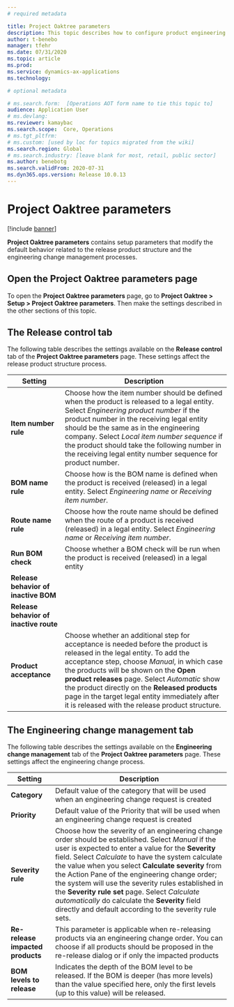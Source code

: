 ```yaml
---
# required metadata

title: Project Oaktree parameters
description: This topic describes how to configure product engineering features for Supply Chain Management.
author: t-benebo
manager: tfehr
ms.date: 07/31/2020
ms.topic: article
ms.prod: 
ms.service: dynamics-ax-applications
ms.technology: 

# optional metadata

# ms.search.form:  [Operations AOT form name to tie this topic to]
audience: Application User
# ms.devlang: 
ms.reviewer: kamaybac
ms.search.scope:  Core, Operations
# ms.tgt_pltfrm: 
# ms.custom: [used by loc for topics migrated from the wiki]
ms.search.region: Global
# ms.search.industry: [leave blank for most, retail, public sector]
ms.author: benebotg
ms.search.validFrom: 2020-07-31
ms.dyn365.ops.version: Release 10.0.13
---
```


# Project Oaktree parameters

[!include [banner](../includes/banner.md)]

**Project Oaktree parameters** contains setup parameters that modify the default behavior related to the release product structure and the engineering change management processes.

## Open the Project Oaktree parameters page

To open the **Project Oaktree parameters** page, go to **Project Oaktree \> Setup \> Project Oaktree parameters**. Then make the settings described in the other sections of this topic.

## The Release control tab

The following table describes the settings available on the **Release control** tab of the **Project Oaktree parameters** page. These settings affect the release product structure process.

| Setting | Description |
| --- | --- |
| **Item number rule** | Choose how the item number should be defined when the product is released to a legal entity. Select *Engineering product number* if the product number in the receiving legal entity should be the same as in the engineering company. Select *Local item number sequence* if the product should take the following number in the receiving legal entity number sequence for product number.  |
| **BOM name rule** | Choose how is the BOM name is defined when the product is received (released) in a legal entity. Select *Engineering name* or *Receiving item number*. |
| **Route name rule** | Choose how the route name should be defined when the route of a product is received (released) in a legal entity. Select *Engineering name* or *Receiving item number*.  |
| **Run BOM check** | Choose whether a BOM check will be run when the product is received (released) in a legal entity |
| **Release behavior of inactive BOM** | <!-- KFM: Describe how to use this setting. --> |
| **Release behavior of inactive route** | <!-- KFM: Describe how to use this setting. --> |
| **Product acceptance** | Choose whether an additional step for acceptance is needed before the product is released in the legal entity. To add the acceptance step, choose *Manual*, in which case the products will be shown on the **Open product releases** page. Select *Automatic* show the product directly on the **Released products** page in the target legal entity immediately after it is released with the release product structure. |

## The Engineering change management tab

The following table describes the settings available on the **Engineering change management** tab of the **Project Oaktree parameters** page. These settings affect the engineering change process.

| Setting | Description |
| --- | --- |
| **Category** | Default value of the category that will be used when an engineering change request is created |
| **Priority** | Default value of the Priority that will be used when an engineering change request is created |
| **Severity rule** | Choose how the severity of an engineering change order should be established. Select *Manual* if the user is expected to enter a value for the **Severity** field. Select *Calculate* to have the system calculate the value when you select **Calculate severity** from the Action Pane of the engineering change order; the system will use the severity rules established in the **Severity rule set** page. Select *Calculate automatically* do calculate the **Severity** field directly and default according to the severity rule sets. |
| **Re-release impacted products** | This parameter is applicable when re-releasing products via an engineering change order. You can choose if all products should be proposed in the re-release dialog or if only the impacted products  |
| **BOM levels to release** | Indicates the depth of the BOM level to be released. If the BOM is deeper (has more levels) than the value specified here, only the first levels (up to this value) will be released. |
